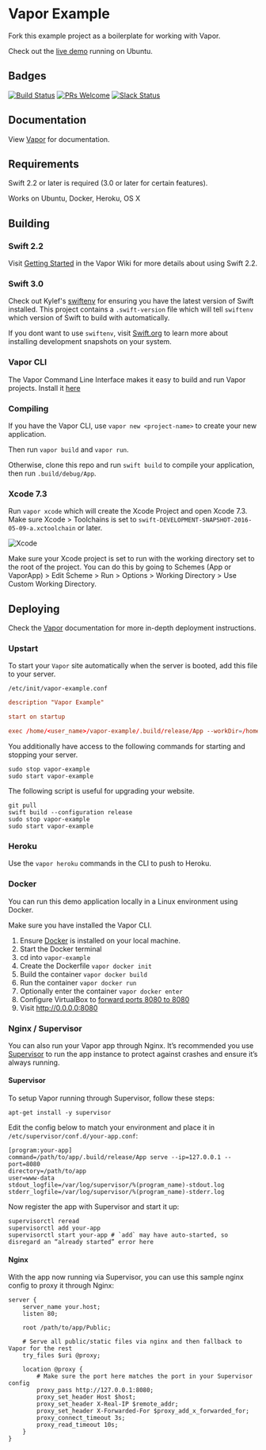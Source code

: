 # Vapor Example

Fork this example project as a boilerplate for working with Vapor.

Check out the [live demo](http://example.qutheory.io) running on Ubuntu.

## Badges
[![Build Status](https://img.shields.io/travis/qutheory/vapor-example.svg?style=flat-square)](https://travis-ci.org/qutheory/vapor-example)
[![PRs Welcome](https://img.shields.io/badge/prs-welcome-brightgreen.svg?style=flat-square)](http://makeapullrequest.com)
[![Slack Status](http://slack.tanner.xyz:8085/badge.svg?style=flat-square)](http://slack.qutheory.io)

## Documentation

View [Vapor](https://github.com/qutheory/vapor) for documentation.

## Requirements

Swift 2.2 or later is required (3.0 or later for certain features).

Works on Ubuntu, Docker, Heroku, OS X

## Building

### Swift 2.2

Visit [Getting Started](https://github.com/qutheory/vapor/wiki/Setup) in the Vapor Wiki for more details about using Swift 2.2.

### Swift 3.0

Check out Kylef's [swiftenv](https://github.com/kylef/swiftenv) for ensuring you have the latest
version of Swift installed. This project contains a `.swift-version` file which will tell `swiftenv` which version of Swift to build with automatically. 

If you dont want to use `swiftenv`, visit [Swift.org](http://swift.org) to learn more about installing development snapshots on your system.

### Vapor CLI

The Vapor Command Line Interface makes it easy to build and run Vapor projects. Install it [here](https://github.com/qutheory/vapor-cli)

### Compiling

If you have the Vapor CLI, use `vapor new <project-name>` to create your new application.

Then run `vapor build` and `vapor run`.

Otherwise, clone this repo and run `swift build` to compile your application, then run `.build/debug/App`. 

### Xcode 7.3

Run `vapor xcode` which will create the Xcode Project and open Xcode 7.3. Make sure Xcode > Toolchains is set to `swift-DEVELOPMENT-SNAPSHOT-2016-05-09-a.xctoolchain` or later. 

![Xcode](https://cloud.githubusercontent.com/assets/1342803/15592631/3e740df8-2373-11e6-8624-3c89260322aa.png)

Make sure your Xcode project is set to run with the working directory set to the root of the project. You can do this by going to Schemes (App or VaporApp) > Edit Scheme > Run > Options > Working Directory > Use Custom Working Directory.

## Deploying

Check the [Vapor](https://github.com/qutheory/vapor) documentation for more in-depth deployment instructions.

### Upstart

To start your `Vapor` site automatically when the server is booted, add this file to your server.

`/etc/init/vapor-example.conf`

```conf
description "Vapor Example"

start on startup

exec /home/<user_name>/vapor-example/.build/release/App --workDir=/home/<user_name>/vapor-example
```

You additionally have access to the following commands for starting and stopping your server.

```shell
sudo stop vapor-example
sudo start vapor-example
```

The following script is useful for upgrading your website.

```shell
git pull
swift build --configuration release
sudo stop vapor-example
sudo start vapor-example
```

### Heroku

Use the `vapor heroku` commands in the CLI to push to Heroku.

### Docker

You can run this demo application locally in a Linux environment using Docker.

Make sure you have installed the Vapor CLI.

1. Ensure [Docker](https://www.docker.com) is installed on your local machine.
2. Start the Docker terminal
3. cd into `vapor-example`
4. Create the Dockerfile `vapor docker init`
5. Build the container `vapor docker build`
6. Run the container `vapor docker run`
7. Optionally enter the container `vapor docker enter`
5. Configure VirtualBox to [forward ports 8080 to 8080](https://www.virtualbox.org/manual/ch06.html)
6. Visit http://0.0.0.0:8080

### Nginx / Supervisor

You can also run your Vapor app through Nginx.  It’s recommended you use [Supervisor](http://supervisord.org) to run the app instance to protect against crashes and ensure it’s always running.

#### Supervisor

To setup Vapor running through Supervisor, follow these steps:

`apt-get install -y supervisor`

Edit the config below to match your environment and place it in `/etc/supervisor/conf.d/your-app.conf`:

```shell
[program:your-app]
command=/path/to/app/.build/release/App serve --ip=127.0.0.1 --port=8080
directory=/path/to/app
user=www-data
stdout_logfile=/var/log/supervisor/%(program_name)-stdout.log
stderr_logfile=/var/log/supervisor/%(program_name)-stderr.log
```

Now register the app with Supervisor and start it up:
```shell
supervisorctl reread
supervisorctl add your-app
supervisorctl start your-app # `add` may have auto-started, so disregard an “already started” error here
```

#### Nginx

With the app now running via Supervisor, you can use this sample nginx config to proxy it through Nginx:

```nginx
server {
	server_name your.host;
	listen 80;

	root /path/to/app/Public;

	# Serve all public/static files via nginx and then fallback to Vapor for the rest
	try_files $uri @proxy;

	location @proxy {
		# Make sure the port here matches the port in your Supervisor config
		proxy_pass http://127.0.0.1:8080;
		proxy_set_header Host $host;
		proxy_set_header X-Real-IP $remote_addr;
		proxy_set_header X-Forwarded-For $proxy_add_x_forwarded_for;
		proxy_connect_timeout 3s;
		proxy_read_timeout 10s;
	}
}
```

